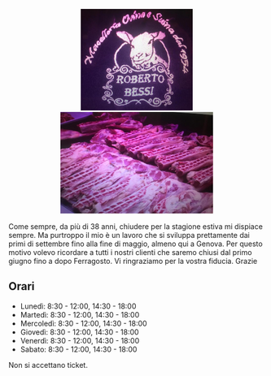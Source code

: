 

<p align="center">
<img src="agnello1.jpeg" width="220" height="200">
<img src="angello2.jpeg" width="300" height="200">
</p>

Come sempre, da più di 38 anni, chiudere per la stagione estiva mi dispiace sempre.
Ma purtroppo il mio è un lavoro che si sviluppa prettamente dai primi di settembre fino alla fine di maggio, almeno qui a Genova.
Per questo motivo volevo ricordare a tutti i nostri clienti che saremo chiusi dal primo giugno fino a dopo Ferragosto.
Vi ringraziamo per la vostra fiducia.
Grazie
  
## Orari
- Lunedì: 8:30 - 12:00, 14:30 - 18:00
- Martedì: 8:30 - 12:00, 14:30 - 18:00
- Mercoledì: 8:30 - 12:00, 14:30 - 18:00
- Giovedì: 8:30 - 12:00, 14:30 - 18:00
- Venerdì: 8:30 - 12:00, 14:30 - 18:00
- Sabato: 8:30 - 12:00, 14:30 - 18:00



Non si accettano ticket.
